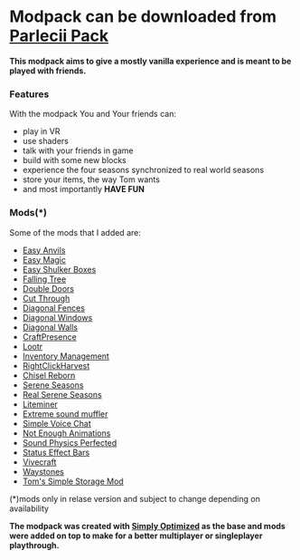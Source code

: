 # Modpack can be downloaded from [Parlecii Pack](https://modrinth.com/modpack/parlecii-pack)


**This modpack aims to give a mostly vanilla experience and is meant to be played with friends.**

### Features
 With the modpack You and Your friends can:
- play in VR
- use shaders
- talk with your friends in game
- build with some new blocks
- experience the four seasons synchronized to real world seasons
- store your items, the way Tom wants
- and most importantly **HAVE FUN**


### Mods(*)
Some of the mods that I added are:
- [Easy Anvils](https://modrinth.com/mod/easy-anvils)
- [Easy Magic](https://modrinth.com/mod/easy-magic)
- [Easy Shulker Boxes](https://modrinth.com/mod/easy-shulker-boxes)
- [Falling Tree](https://modrinth.com/mod/fallingtree)
- [Double Doors](https://modrinth.com/mod/double-doors)
- [Cut Through](https://modrinth.com/mod/cut-through)
- [Diagonal Fences](https://modrinth.com/mod/diagonal-fences)
- [Diagonal Windows](https://modrinth.com/mod/diagonal-windows)
- [Diagonal Walls](https://modrinth.com/mod/diagonal-walls)
- [CraftPresence](https://modrinth.com/mod/craftpresence)
- [Lootr](https://modrinth.com/mod/lootr)
- [Inventory Management](https://modrinth.com/mod/inventory-management)
- [RightClickHarvest](https://modrinth.com/mod/rightclickharvest)
- [Chisel Reborn](https://modrinth.com/mod/chisel-reborn)
- [Serene Seasons](https://modrinth.com/mod/serene-seasons)
- [Real Serene Seasons](https://modrinth.com/mod/real-serene-seasons)
- [Liteminer](https://modrinth.com/mod/liteminer)
- [Extreme sound muffler](https://modrinth.com/mod/extreme_sound_muffler)
- [Simple Voice Chat](https://modrinth.com/mod/simple-voice-chat)
- [Not Enough Animations](https://modrinth.com/mod/not-enough-animations)
- [Sound Physics Perfected](https://modrinth.com/mod/sound-physics-perfected)
- [Status Effect Bars](https://modrinth.com/mod/status-effect-bars)
- [Vivecraft](https://modrinth.com/mod/vivecraft)
- [Waystones](https://modrinth.com/mod/waystones)
- [Tom's Simple Storage Mod](https://modrinth.com/mod/toms-storage)

(*)mods only in relase version and subject to change depending on availability

**The modpack was created with [Simply Optimized](https://modrinth.com/modpack/sop) as the base and mods were added on top to make for a better multiplayer or singleplayer playthrough.**

